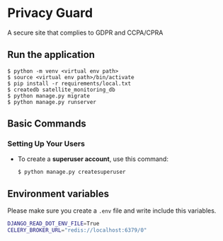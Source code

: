 # Privacy Guard

A secure site that complies to GDPR and CCPA/CPRA

## Run the application
    $ python -m venv <virtual env path>
    $ source <virtual env path>/bin/activate
    $ pip install -r requirements/local.txt
    $ createdb satellite_monitoring_db
    $ python manage.py migrate
    $ python manage.py runserver

## Basic Commands

### Setting Up Your Users

- To create a **superuser account**, use this command:

      $ python manage.py createsuperuser

## Environment variables

Please make sure you create a `.env` file and write include this variables.

```bash
DJANGO_READ_DOT_ENV_FILE=True
CELERY_BROKER_URL="redis://localhost:6379/0"
```
